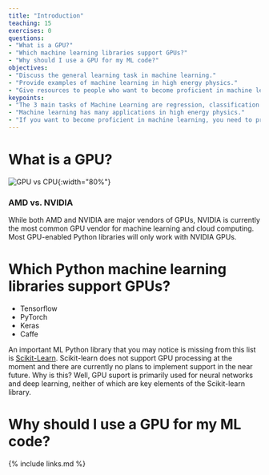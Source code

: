 ```yaml
---
title: "Introduction"
teaching: 15
exercises: 0
questions:
- "What is a GPU?"
- "Which machine learning libraries support GPUs?"
- "Why should I use a GPU for my ML code?"
objectives:
- "Discuss the general learning task in machine learning."
- "Provide examples of machine learning in high energy physics."
- "Give resources to people who want to become proficient in machine learning."
keypoints:
- "The 3 main tasks of Machine Learning are regression, classification and generation."
- "Machine learning has many applications in high energy physics."
- "If you want to become proficient in machine learning, you need to practice."
---
```


# What is a GPU?

![GPU vs CPU](../plots/gpucpu_comp.png){:width="80%"}

### AMD vs. NVIDIA

While both AMD and NVIDIA are major vendors of GPUs, NVIDIA is currently the most common GPU vendor for machine learning and cloud computing. Most GPU-enabled Python libraries will only work with NVIDIA GPUs.

# Which Python machine learning libraries support GPUs?

* Tensorflow
* PyTorch
* Keras
* Caffe

An important ML Python library that you may notice is missing from this list is [Scikit-Learn](https://scikit-learn.org/stable/faq.html#will-you-add-gpu-support). Scikit-learn does not support GPU processing at the moment and there are currently no plans to implement support in the near future. Why is this? Well, GPU suport is primarily used for neural networks and deep learning, neither of which are key elements of the Scikit-learn library.

# Why should I use a GPU for my ML code?

{% include links.md %}

